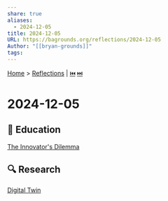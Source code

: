 ```yaml
---  
share: true  
aliases:  
  - 2024-12-05  
title: 2024-12-05  
URL: https://bagrounds.org/reflections/2024-12-05  
Author: "[[bryan-grounds]]"  
tags:   
---  
```

[Home](../index.md) > [Reflections](./index.md) | [⏮️](./2024-12-03.md) [⏭️](./2024-12-06.md)  
# 2024-12-05  
## 🧠 Education  
[The Innovator's Dilemma](../books/the-innovators-dilemma.md)  
  
## 🔍 Research  
[Digital Twin](../topics/digital-twin.md)  
